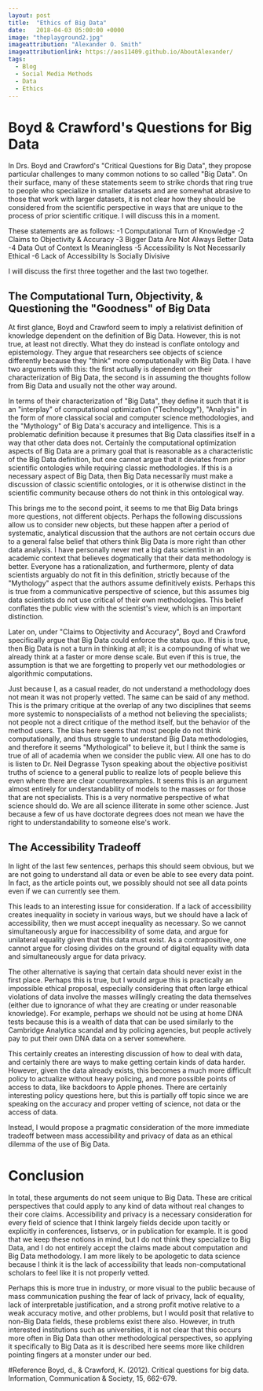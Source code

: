 ```yaml
---
layout: post
title:  "Ethics of Big Data"
date:   2018-04-03 05:00:00 +0000
image: "theplayground2.jpg"
imageattribution: "Alexander O. Smith"
imageattributionlink: https://aos11409.github.io/AboutAlexander/
tags:
  - Blog
  - Social Media Methods
  - Data
  - Ethics
---
```

# Boyd & Crawford's Questions for Big Data
In Drs. Boyd and Crawford's "Critical Questions for Big Data", they propose particular challenges to many common notions to so called "Big Data". On their surface, many of these statements seem to strike chords that ring true to people who specialize in smaller datasets and are somewhat abrasive to those that work with larger datasets, it is not clear how they should be considered from the scientific perspective in ways that are unique to the process of prior scientific critique. I will discuss this in a moment.

These statements are as follows:
-1 Computational Turn of Knowledge
-2 Claims to Objectivity & Accuracy
-3 Bigger Data Are Not Always Better Data
-4 Data Out of Context Is Meaningless
-5 Accessibility Is Not Necessarily Ethical
-6 Lack of Accessibility Is Socially Divisive

I will discuss the first three together and the last two together.

## The Computational Turn, Objectivity, & Questioning the "Goodness" of Big Data
At first glance, Boyd and Crawford seem to imply a relativist definition of knowledge dependent on the definition of Big Data. However, this is not true, at least not directly. What they do instead is conflate ontology and epistemology. They argue that researchers see objects of science differently because they "think" more computationally with Big Data. I have two arguments with this: the first actually is dependent on their characterization of Big Data, the second is in assuming the thoughts follow from Big Data and usually not the other way around.

In terms of their characterization of "Big Data", they define it such that it is an "interplay" of computational optimization ("Technology"), "Analysis" in the form of more classical social and computer science methodologies, and the "Mythology" of Big Data's accuracy and intelligence. This is a problematic definition because it presumes that Big Data classifies itself in a way that other data does not. Certainly the computational optimization aspects of Big Data are a primary goal that is reasonable as a characteristic of the Big Data definition, but one cannot argue that it deviates from prior scientific ontologies while requiring classic methodologies. If this is a necessary aspect of Big Data, then Big Data necessarily must make a discussion of classic scientific ontologies, or it is otherwise distinct in the scientific community because others do not think in this ontological way.

This brings me to the second point, it seems to me that Big Data brings more questions, not different objects. Perhaps the following discussions allow us to consider new objects, but these happen after a period of systematic, analytical discussion that the authors are not certain occurs due to a general false belief that others think Big Data is more right than other data analysis. I have personally never met a big data scientist in an academic context that believes dogmatically that their data methodology is better. Everyone has a rationalization, and furthermore, plenty of data scientists arguably do not fit in this definition, strictly because of the "Mythology" aspect that the authors assume definitively exists. Perhaps this is true from a communicative perspective of science, but this assumes big data scientists do not use critical of their own methodologies. This belief conflates the public view with the scientist's view, which is an important distinction.

Later on, under "Claims to Objectivity and Accuracy", Boyd and Crawford specifically argue that Big Data could enforce the status quo. If this is true, then Big Data is not a turn in thinking at all; it is a compounding of what we already think at a faster or more dense scale. But even if this is true, the assumption is that we are forgetting to properly vet our methodologies or algorithmic computations.

Just because I, as a casual reader, do not understand a methodology does not mean it was not properly vetted. The same can be said of any method. This is the primary critique at the overlap of any two disciplines that seems more systemic to nonspecialists of a method not believing the specialists; not people not a direct critique of the method itself, but the behavior of the method users. The bias here seems that most people do not think computationally, and thus struggle to understand Big Data methodologies, and therefore it seems "Mythological" to believe it, but I think the same is true of all of academia when we consider the public view. All one has to do is listen to Dr. Neil Degrasse Tyson speaking about the objective positivist truths of science to a general public to realize lots of people believe this even where there are clear counterexamples. It seems this is an argument almost entirely for understandability of models to the masses or for those that are not specialists. This is a very normative perspective of what science should do. We are all science illiterate in some other science. Just because a few of us have doctorate degrees does not mean we have the right to understandability to someone else's work.

## The Accessibility Tradeoff
In light of the last few sentences, perhaps this should seem obvious, but we are not going to understand all data or even be able to see every data point. In fact, as the article points out, we possibly should not see all data points even if we can currently see them.

This leads to an interesting issue for consideration. If a lack of accessibility creates inequality in society in various ways, but we should have a lack of accessibility, then we must accept inequality as necessary. So we cannot simultaneously argue for inaccessibility of some data, and argue for unilateral equality given that this data must exist. As a contrapositive, one cannot argue for closing divides on the ground of digital equality with data and simultaneously argue for data privacy.

The other alternative is saying that certain data should never exist in the first place. Perhaps this is true, but I would argue this is practically an impossible ethical proposal, especially considering that often large ethical violations of data involve the masses willingly creating the data themselves (either due to ignorance of what they are creating or under reasonable knowledge). For example, perhaps we should not be using at home DNA tests because this is a wealth of data that can be used similarly to the Cambridge Analytica scandal and by policing agencies, but people actively pay to put their own DNA data on a server somewhere.

This certainly creates an interesting discussion of how to deal with data, and certainly there are ways to make getting certain kinds of data harder. However, given the data already exists, this becomes a much more difficult policy to actualize without heavy policing, and more possible points of access to data, like backdoors to Apple phones. There are certainly interesting policy questions here, but this is partially off topic since we are speaking on the accuracy and proper vetting of science, not data or the access of data.

Instead, I would propose a pragmatic consideration of the more immediate tradeoff between mass accessibility and privacy of data as an ethical dilemma of the use of Big Data.

# Conclusion
In total, these arguments do not seem unique to Big Data. These are critical perspectives that could apply to any kind of data without real changes to their core claims. Accessibility and privacy is a necessary consideration for every field of science that I think largely fields decide upon tacitly or explicitly in conferences, listservs, or in publication for example. It is good that we keep these notions in mind, but I do not think they specialize to Big Data, and I do not entirely accept the claims made about computation and Big Data methodology. I am more likely to be apologetic to data science because I think it is the lack of accessibility that leads non-computational scholars to feel like it is not properly vetted.

Perhaps this is more true in industry, or more visual to the public because of mass communication pushing the fear of lack of privacy, lack of equality, lack of interpretable justification, and a strong profit motive relative to a weak accuracy motive, and other problems, but I would posit that relative to non-Big Data fields, these problems exist there also. However, in truth interested institutions such as universities, it is not clear that this occurs more often in Big Data than other methodological perspectives, so applying it specifically to Big Data as it is described here seems more like children pointing fingers at a monster under our bed.

#Reference
Boyd, d., & Crawford, K. (2012). Critical questions for big data. Information, Communication & Society, 15, 662-679.

